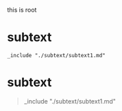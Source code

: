 this is root

# subtext
    _include "./subtext/subtext1.md"

# subtext
> _include "./subtext/subtext1.md"
